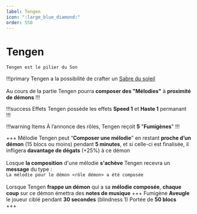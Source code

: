 ```yaml
---
label: Tengen
icon: ":large_blue_diamond:"
order: 550
---
```


# Tengen

```txt
Tengen est le pilier du Son
```

!!!primary
Tengen a la possibilité de crafter un [Sabre du soleil](/demonslayer-uhc/divers/sabre) <br>
<br>
Au cours de la partie Tengen pourra **composer des "Mélodies"** à **proximité de démons**
!!!

!!!success Effets
Tengen possède les effets **Speed 1** et **Haste 1** permanant
!!!

!!!warning Items
À l’annonce des rôles, Tengen reçoit **5** "**Fumigènes**"
!!!

+++ Mélodie
Tengen peut “**Composer une mélodie**” en restant **proche d’un démon** (15 blocs ou moins) pendant **5 minutes**, et si celle-ci est finalisée, il infligera **davantage de dégats** (+25%) à ce démon <br>
<br>
Losque **la composition** d'une mélodie **s'achève** Tengen recevra un **message** du type : <br>
```La mélodie pour le démon <rôle démon> a été composée``` <br>
<br>
Lorsque Tengen **frappe un démon** qui a sa **mélodie composée**, **chaque coup** sur ce démon émettra des **notes de musique**
+++ Fumigène
**Aveugle** le joueur ciblé pendant **30 secondes** (blindness 1)
Portée de **50 blocs** <br>
+++









